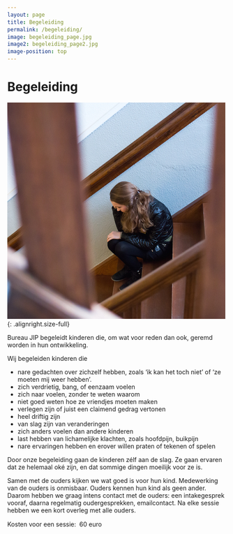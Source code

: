 ```yaml
---
layout: page
title: Begeleiding
permalink: /begeleiding/
image: begeleiding_page.jpg
image2: begeleiding_page2.jpg
image-position: top
---
```


# Begeleiding

![Begeleiding](/assets/images/img1.jpg){: .alignright.size-full}

Bureau JIP begeleidt kinderen die, om wat voor reden dan ook, geremd worden in hun ontwikkeling.

Wij begeleiden kinderen die

* nare gedachten over zichzelf hebben, zoals ‘ik kan het toch niet’ of ‘ze moeten mij weer hebben’.
* zich verdrietig, bang, of eenzaam voelen
* zich naar voelen, zonder te weten waarom
* niet goed weten hoe ze vriendjes moeten maken
* verlegen zijn of juist een claimend gedrag vertonen
* heel driftig zijn
* van slag zijn van veranderingen
* zich anders voelen dan andere kinderen
* last hebben van lichamelijke klachten, zoals hoofdpijn, buikpijn
* nare ervaringen hebben en erover willen praten of tekenen of spelen


Door onze begeleiding gaan de kinderen z&eacute;lf aan de slag. Ze gaan ervaren dat ze helemaal ok&eacute; zijn, en dat sommige dingen moeilijk voor ze is.

Samen met de ouders kijken we wat goed is voor hun kind. Medewerking van de ouders is onmisbaar. Ouders kennen hun kind als geen ander. Daarom hebben we graag intens contact met de ouders: een intakegesprek vooraf, daarna regelmatig oudergesprekken, emailcontact. Na elke sessie hebben we een kort overleg met alle ouders.

Kosten voor een sessie:  60 euro
